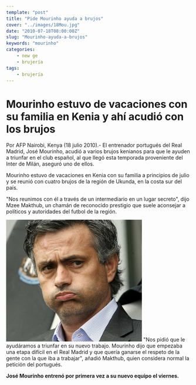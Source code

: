 ```yaml
---
template: "post"
title: "Pide Mourinho ayuda a brujos"
cover: "../images/18Mou.jpg"
date: "2010-07-18T08:00:00Z"
slug: "Mourinho-ayuda-a-brujos"
keywords: "mourinho"
categories: 
    - new ge
    - brujería
tags:
    - brujería
---
```


# Mourinho estuvo de vacaciones con su familia en Kenia y ahí acudió con los brujos

Por AFP
Nairobi, Kenya (18 julio 2010).- El entrenador portugués del Real Madrid, José Mourinho, acudió a varios brujos kenianos para que le ayuden a triunfar en el club español, al que llegó esta temporada proveniente del Inter de Milán, aseguró uno de ellos.

Mourinho estuvo de vacaciones en Kenia con su familia a principios de julio y se reunió con cuatro brujos de la región de Ukunda, en la costa sur del país.

"Nos reunimos con él a través de un intermediario en un lugar secreto", dijo Mzee Makthub, un chamán de reconocido prestigio que suele aconsejar a políticos y autoridades del futbol de la región.

![Mou](../images/18Mou.jpg)
"Nos pidió que le ayudáramos a triunfar en su nuevo trabajo. Mourinho dijo que empezaba una etapa difícil en el Real Madrid y que quería ganarse el respeto de la gente con la que iba a trabajar", añadió Makthub, quien considera normal la petición del portugués.

**José Mourinho entrenó por primera vez a su nuevo equipo el viernes.**